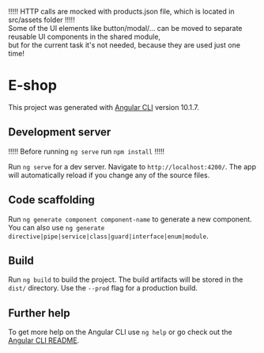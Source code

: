 !!!!! HTTP calls are mocked with products.json file, which is located in src/assets folder !!!!!  
Some of the UI elements like button/modal/... can be moved to separate reusable UI components in the shared module,   
but for the current task it's not needed, because they are used just one time!


# E-shop

This project was generated with [Angular CLI](https://github.com/angular/angular-cli) version 10.1.7.

## Development server

!!!!! Before running `ng serve` run `npm install` !!!!!

Run `ng serve` for a dev server. Navigate to `http://localhost:4200/`. The app will automatically reload if you change any of the source files.

## Code scaffolding

Run `ng generate component component-name` to generate a new component. You can also use `ng generate directive|pipe|service|class|guard|interface|enum|module`.

## Build

Run `ng build` to build the project. The build artifacts will be stored in the `dist/` directory. Use the `--prod` flag for a production build.

## Further help

To get more help on the Angular CLI use `ng help` or go check out the [Angular CLI README](https://github.com/angular/angular-cli/blob/master/README.md).
